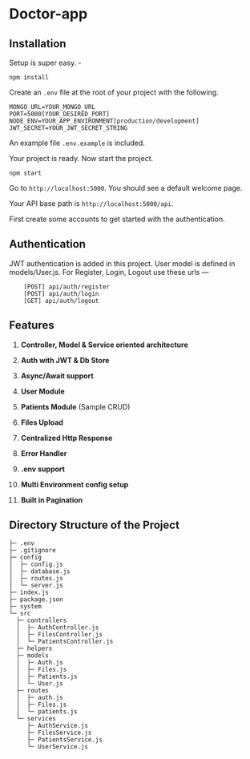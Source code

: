 # Doctor-app
## Installation

Setup is super easy. - 

```shell script
npm install
```

Create an ``.env`` file at the root of your project with the following.  


```dotenv
MONGO_URL=YOUR_MONGO_URL
PORT=5000[YOUR_DESIRED_PORT]
NODE_ENV=YOUR_APP_ENVIRONMENT[production/development]
JWT_SECRET=YOUR_JWT_SECRET_STRING
```

An example file `.env.example` is included.

Your project is ready. Now start the project.

```shell script
npm start
```

Go to ``http://localhost:5000``. You should see a default welcome page.

Your API base path is ``http://localhost:5000/api``.

First create some accounts to get started with the authentication.

## Authentication

JWT authentication is added in this project. User model is defined in models/User.js. 
For Register, Login, Logout use these urls —
```
    [POST] api/auth/register
    [POST] api/auth/login
    [GET] api/auth/logout
```

## Features

1. **Controller, Model & Service oriented architecture**

1. **Auth with JWT & Db Store**

1. **Async/Await support**

1. **User Module**

1. **Patients Module** (Sample CRUD)

1. **Files Upload**

1. **Centralized Http Response**

1. **Error Handler**

1. **.env support**

1. **Multi Environment config setup**

1. **Built in Pagination**

## Directory Structure of the Project
```
├─ .env
├─ .gitignore
├─ config
│  ├─ config.js
│  ├─ database.js
│  ├─ routes.js
│  └─ server.js
├─ index.js
├─ package.json
├─ system
└─ src
  ├─ controllers
  │  ├─ AuthController.js
  │  ├─ FilesController.js
  │  └─ PatientsController.js
  ├─ helpers
  ├─ models
  │  ├─ Auth.js
  │  ├─ Files.js
  │  ├─ Patients.js
  │  └─ User.js
  ├─ routes
  │  ├─ auth.js
  │  ├─ Files.js
  │  └─ patients.js
  └─ services
     ├─ AuthService.js
     ├─ FilesService.js
     ├─ PatientsService.js
     └─ UserService.js
```
